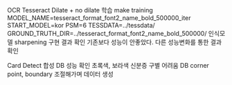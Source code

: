 OCR
	Tesseract
		Dilate + no dilate 학습
		make training MODEL_NAME=tesseract_format_font2_name_bold_500000_iter START_MODEL=kor PSM=6 TESSDATA=../tessdata/ GROUND_TRUTH_DIR=../tesseract_format_font2_name_bold_500000/
	인식모델
		sharpening 구현 결과 확인
		기존보다 성능이 안좋았다.
		다른 성능변화를 통한 결과 확인

Card Detect
	합성 DB 성능 확인
	초록색, 보라색 신분증 구별 어려움
	DB corner point, boundary 조절해가며 데이터 생성

